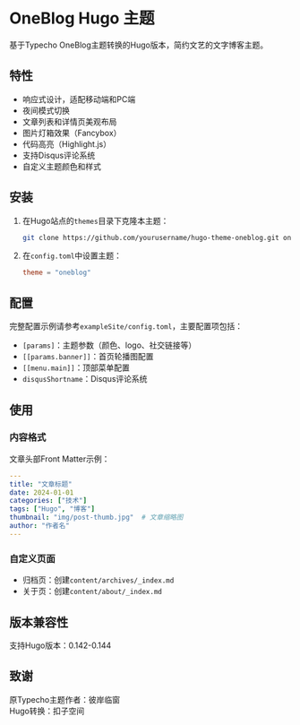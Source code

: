 # OneBlog Hugo 主题

基于Typecho OneBlog主题转换的Hugo版本，简约文艺的文字博客主题。

## 特性

- 响应式设计，适配移动端和PC端
- 夜间模式切换
- 文章列表和详情页美观布局
- 图片灯箱效果（Fancybox）
- 代码高亮（Highlight.js）
- 支持Disqus评论系统
- 自定义主题颜色和样式

## 安装

1. 在Hugo站点的`themes`目录下克隆本主题：
   ```bash
   git clone https://github.com/yourusername/hugo-theme-oneblog.git oneblog
   ```

2. 在`config.toml`中设置主题：
   ```toml
   theme = "oneblog"
   ```

## 配置

完整配置示例请参考`exampleSite/config.toml`，主要配置项包括：

- `[params]`：主题参数（颜色、logo、社交链接等）
- `[[params.banner]]`：首页轮播图配置
- `[[menu.main]]`：顶部菜单配置
- `disqusShortname`：Disqus评论系统

## 使用

### 内容格式

文章头部Front Matter示例：
```yaml
---
title: "文章标题"
date: 2024-01-01
categories: ["技术"]
tags: ["Hugo", "博客"]
thumbnail: "img/post-thumb.jpg"  # 文章缩略图
author: "作者名"
---
```

### 自定义页面

- 归档页：创建`content/archives/_index.md`
- 关于页：创建`content/about/_index.md`

## 版本兼容性

支持Hugo版本：0.142-0.144

## 致谢

原Typecho主题作者：彼岸临窗  
Hugo转换：扣子空间
